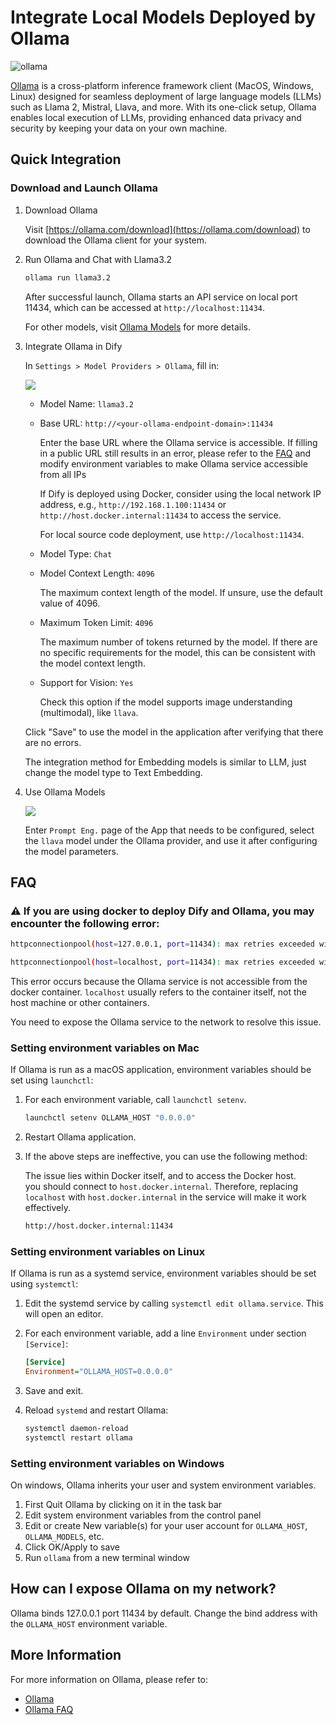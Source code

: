 # Integrate Local Models Deployed by Ollama

![ollama](<../../.gitbook/assets/ollama (1).png>)

[Ollama](https://github.com/jmorganca/ollama) is a cross-platform inference framework client (MacOS, Windows, Linux) designed for seamless deployment of large language models (LLMs) such as Llama 2, Mistral, Llava, and more. With its one-click setup, Ollama enables local execution of LLMs, providing enhanced data privacy and security by keeping your data on your own machine.

## Quick Integration

### Download and Launch Ollama

1.  Download Ollama

    Visit [https://ollama.com/download](https://ollama.com/download) to download the Ollama client for your system.

2.  Run Ollama and Chat with Llama3.2

    ```bash
    ollama run llama3.2
    ```

    After successful launch, Ollama starts an API service on local port 11434, which can be accessed at `http://localhost:11434`.

    For other models, visit [Ollama Models](https://ollama.com/library) for more details.

3.  Integrate Ollama in Dify

    In `Settings > Model Providers > Ollama`, fill in:

    ![](../../.gitbook/assets/ollama-config-en.png)

    * Model Name: `llama3.2`
    *   Base URL: `http://<your-ollama-endpoint-domain>:11434`

        Enter the base URL where the Ollama service is accessible. If filling in a public URL still results in an error, please refer to the [FAQ](#faq) and modify environment variables to make Ollama service accessible from all IPs

        If Dify is deployed using Docker, consider using the local network IP address, e.g., `http://192.168.1.100:11434` or `http://host.docker.internal:11434` to access the service.

        For local source code deployment, use `http://localhost:11434`.
    * Model Type: `Chat`
    *   Model Context Length: `4096`

        The maximum context length of the model. If unsure, use the default value of 4096.
    *   Maximum Token Limit: `4096`

        The maximum number of tokens returned by the model. If there are no specific requirements for the model, this can be consistent with the model context length.
    *   Support for Vision: `Yes`

        Check this option if the model supports image understanding (multimodal), like `llava`.

    Click "Save" to use the model in the application after verifying that there are no errors.

    The integration method for Embedding models is similar to LLM, just change the model type to Text Embedding.
1.  Use Ollama Models

    ![](../../.gitbook/assets/ollama-use-model-en.png)

    Enter `Prompt Eng.` page of the App that needs to be configured, select the `llava` model under the Ollama provider, and use it after configuring the model parameters.

## FAQ

### ⚠️ If you are using docker to deploy Dify and Ollama, you may encounter the following error:

```bash
httpconnectionpool(host=127.0.0.1, port=11434): max retries exceeded with url:/cpi/chat (Caused by NewConnectionError('<urllib3.connection.HTTPConnection object at 0x7f8562812c20>: fail to establish a new connection:[Errno 111] Connection refused'))

httpconnectionpool(host=localhost, port=11434): max retries exceeded with url:/cpi/chat (Caused by NewConnectionError('<urllib3.connection.HTTPConnection object at 0x7f8562812c20>: fail to establish a new connection:[Errno 111] Connection refused'))
```

This error occurs because the Ollama service is not accessible from the docker container. `localhost` usually refers to the container itself, not the host machine or other containers. 

You need to expose the Ollama service to the network to resolve this issue.

### Setting environment variables on Mac

If Ollama is run as a macOS application, environment variables should be set using `launchctl`:

1.  For each environment variable, call `launchctl setenv`.

    ```bash
    launchctl setenv OLLAMA_HOST "0.0.0.0"
    ```
2. Restart Ollama application.
3.  If the above steps are ineffective, you can use the following method:

    The issue lies within Docker itself, and to access the Docker host.\
    you should connect to `host.docker.internal`. Therefore, replacing `localhost` with `host.docker.internal` in the service will make it work effectively.

    ```bash
    http://host.docker.internal:11434
    ```

### Setting environment variables on Linux

If Ollama is run as a systemd service, environment variables should be set using `systemctl`:

1. Edit the systemd service by calling `systemctl edit ollama.service`. This will open an editor.
2.  For each environment variable, add a line `Environment` under section `[Service]`:

    ```ini
    [Service]
    Environment="OLLAMA_HOST=0.0.0.0"
    ```
3. Save and exit.
4.  Reload `systemd` and restart Ollama:

    ```bash
    systemctl daemon-reload
    systemctl restart ollama
    ```

### Setting environment variables on Windows

On windows, Ollama inherits your user and system environment variables.

1. First Quit Ollama by clicking on it in the task bar
2. Edit system environment variables from the control panel
3. Edit or create New variable(s) for your user account for `OLLAMA_HOST`, `OLLAMA_MODELS`, etc.
4. Click OK/Apply to save
5. Run `ollama` from a new terminal window

## How can I expose Ollama on my network?

Ollama binds 127.0.0.1 port 11434 by default. Change the bind address with the `OLLAMA_HOST` environment variable.

## More Information

For more information on Ollama, please refer to:

* [Ollama](https://github.com/jmorganca/ollama)
* [Ollama FAQ](https://github.com/ollama/ollama/blob/main/docs/faq.md)
